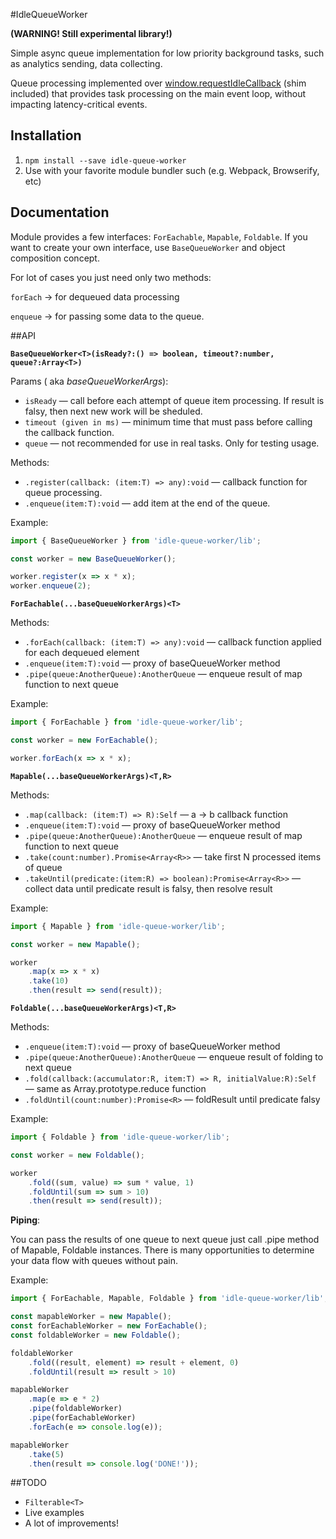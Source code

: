 #IdleQueueWorker

**(WARNING! Still experimental library!)**

Simple async queue implementation for low priority background tasks, such as analytics sending, data collecting.

Queue processing implemented over [window.requestIdleCallback](https://developer.mozilla.org/en-US/docs/Web/API/Window/requestIdleCallback) (shim included) that provides task processing on the main event loop, without impacting latency-critical events.



## Installation

 1. ```npm install --save idle-queue-worker```
 2. Use with your favorite module bundler such (e.g. Webpack, Browserify, etc)



## Documentation
Module provides a few interfaces: ```ForEachable```, ```Mapable```, ```Foldable```.
If you want to create your own interface, use ```BaseQueueWorker``` and object composition concept.

For lot of cases you just need only two methods:


`forEach` → for  dequeued data processing

`enqueue` → for passing some data to the queue.



##API

**`BaseQueueWorker<T>(isReady?:() => boolean, timeout?:number, queue?:Array<T>)`**

Params ( aka *baseQueueWorkerArgs*):

 - `isReady` — call before each attempt of queue item processing. If result is falsy, then next new work will be sheduled.
 -  `timeout (given in ms)` — minimum time that must pass before calling the callback function.
 - ```queue``` — not recommended for use in real tasks. Only for testing usage.

Methods:
 
- ```.register(callback: (item:T) => any):void``` — callback function for queue processing.
- ```.enqueue(item:T):void``` — add item at the end of the queue.

Example:
```javascript
import { BaseQueueWorker } from 'idle-queue-worker/lib';

const worker = new BaseQueueWorker();

worker.register(x => x * x);
worker.enqueue(2);
```



**`ForEachable(...baseQueueWorkerArgs)<T>`**

Methods:

 - ```.forEach(callback: (item:T) => any):void``` — callback function applied for each dequeued element
 - ```.enqueue(item:T):void``` — proxy of baseQueueWorker method
 - ```.pipe(queue:AnotherQueue):AnotherQueue``` — enqueue result of map
   function to next queue

Example:
```javascript
import { ForEachable } from 'idle-queue-worker/lib';

const worker = new ForEachable();

worker.forEach(x => x * x);
```



**`Mapable(...baseQueueWorkerArgs)<T,R>`**

Methods:

- ```.map(callback: (item:T) => R):Self``` — a → b callback function
- ```.enqueue(item:T):void``` — proxy of baseQueueWorker method
- ```.pipe(queue:AnotherQueue):AnotherQueue``` — enqueue result of map function to next queue
- ```.take(count:number).Promise<Array<R>>``` — take first N processed items of queue
- ```.takeUntil(predicate:(item:R) => boolean):Promise<Array<R>>``` — collect data until predicate result is falsy, then resolve result

Example:
```javascript
import { Mapable } from 'idle-queue-worker/lib';

const worker = new Mapable();

worker
	.map(x => x * x)
	.take(10)
	.then(result => send(result));
```



**`Foldable(...baseQueueWorkerArgs)<T,R>`**

Methods:

- ```.enqueue(item:T):void``` — proxy of baseQueueWorker method
- ```.pipe(queue:AnotherQueue):AnotherQueue``` — enqueue result of folding to next queue
- ```.fold(callback:(accumulator:R, item:T) => R, initialValue:R):Self``` — same as Array.prototype.reduce function
- ```.foldUntil(count:number):Promise<R>``` — foldResult until predicate falsy

Example:

```javascript
import { Foldable } from 'idle-queue-worker/lib';

const worker = new Foldable();

worker
	.fold((sum, value) => sum * value, 1)
	.foldUntil(sum => sum > 10)
	.then(result => send(result));
```

**Piping**:

You can pass the results of one queue to next queue just call .pipe method of Mapable, Foldable instances. There is many  opportunities to determine your data flow with queues without pain.

Example:

```javascript
import { ForEachable, Mapable, Foldable } from 'idle-queue-worker/lib';

const mapableWorker = new Mapable();
const forEachableWorker = new ForEachable();
const foldableWorker = new Foldable();

foldableWorker
    .fold((result, element) => result + element, 0)
    .foldUntil(result => result > 10)

mapableWorker
    .map(e => e * 2)
    .pipe(foldableWorker)
    .pipe(forEachableWorker)
    .forEach(e => console.log(e));

mapableWorker
    .take(5)
    .then(result => console.log('DONE!'));
```



##TODO
 - `Filterable<T>`
 - Live examples
 - A lot of improvements!
